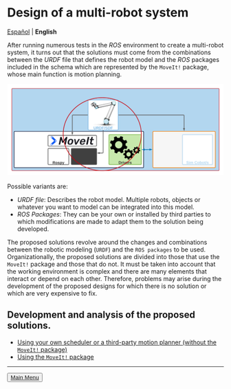 # Design of a multi-robot system 

[Español](https://github.com/Serru/MultiCobot-UR10-Gripper/blob/main/doc/design.md) | **English**

After running numerous tests in the *ROS* environment to create a multi-robot system, it turns out that the solutions must come from the combinations between the *URDF* file that defines the robot model and the *ROS* packages included in the schema which are represented by the `MoveIt!` package, whose main function is motion planning.

![image](/doc/imgs_md/Diseno-General-focus.png "ROS Tools and Drivers in Design") 

Possible variants are: 

- *URDF file*: Describes the robot model. Multiple robots, objects or whatever you want to model can be integrated into this model.
- *ROS Packages*: They can be your own or installed by third parties to which modifications are made to adapt them to the solution being developed. 

The proposed solutions revolve around the changes and combinations between the robotic modeling (`URDF`) and the `ROS packages` to be used. Organizationally, the proposed solutions are divided into those that use the `MoveIt!` package and those that do not. It must be taken into account that the working environment is complex and there are many elements that interact or depend on each other. Therefore, problems may arise during the development of the proposed designs for which there is no solution or which are very expensive to fix. 

## Development and analysis of the proposed solutions.
- [Using your own scheduler or a third-party motion planner (without the `MoveIt!` package)](https://github.com/Serru/MultiCobot-UR10-Gripper/blob/main/doc/no-moveit-intro-eng.md )
- [Using the `MoveIt!` package](https://github.com/Serru/MultiCobot-UR10-Gripper/blob/main/doc/moveit-intro-eng.md)

---

<div>
<p align="left">
<button name="button"><a rel="license" href="https://github.com/Serru/MultiCobot-UR10-Gripper/blob/main/README.md"> Main Menu </a></button>
</p>
</div>
